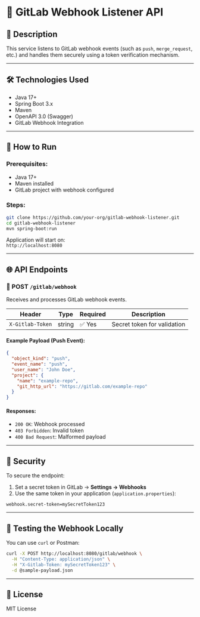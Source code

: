# 📘 GitLab Webhook Listener API

## 🧾 Description

This service listens to GitLab webhook events (such as `push`, `merge_request`, etc.) and handles them securely using a token verification mechanism.

---

## 🛠️ Technologies Used

- Java 17+
- Spring Boot 3.x
- Maven
- OpenAPI 3.0 (Swagger)
- GitLab Webhook Integration

---

## 🚀 How to Run

### Prerequisites:

- Java 17+
- Maven installed
- GitLab project with webhook configured

### Steps:

```bash
git clone https://github.com/your-org/gitlab-webhook-listener.git
cd gitlab-webhook-listener
mvn spring-boot:run
```

Application will start on:  
`http://localhost:8080`

---

## 🌐 API Endpoints

### 🔸 POST `/gitlab/webhook`

Receives and processes GitLab webhook events.

| Header | Type   | Required | Description                  |
|--------|--------|----------|------------------------------|
| `X-Gitlab-Token` | string | ✅ Yes     | Secret token for validation |

#### Example Payload (Push Event):

```json
{
  "object_kind": "push",
  "event_name": "push",
  "user_name": "John Doe",
  "project": {
    "name": "example-repo",
    "git_http_url": "https://gitlab.com/example-repo"
  }
}
```

#### Responses:

- `200 OK`: Webhook processed
- `403 Forbidden`: Invalid token
- `400 Bad Request`: Malformed payload

---

## 🔐 Security

To secure the endpoint:

1. Set a secret token in GitLab → **Settings → Webhooks**
2. Use the same token in your application (`application.properties`):

```properties
webhook.secret-token=mySecretToken123
```

---

## 🧪 Testing the Webhook Locally

You can use `curl` or Postman:

```bash
curl -X POST http://localhost:8080/gitlab/webhook \
  -H "Content-Type: application/json" \
  -H "X-Gitlab-Token: mySecretToken123" \
  -d @sample-payload.json
```

---

## 📄 License

MIT License
